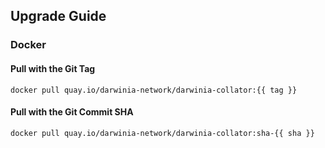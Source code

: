 

## Upgrade Guide

### Docker

#### Pull with the Git Tag

```docker
docker pull quay.io/darwinia-network/darwinia-collator:{{ tag }}
```

#### Pull with the Git Commit SHA

```docker
docker pull quay.io/darwinia-network/darwinia-collator:sha-{{ sha }}
```
